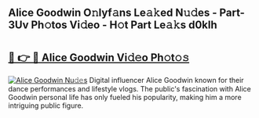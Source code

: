 ## Alice Goodwin O𝚗lyf𝚊ns Le𝚊𝚔ed N𝚞𝚍es - Part-3Uv Ph𝚘tos Vi𝚍eo - H𝚘t Part Le𝚊𝚔s d0klh

# <h2><a href="http://hf1na3.feru.top/?c=Alice+Goodwin">🔗 👉 🔴 Alice Goodwin Vi𝚍𝚎o Ph𝚘t𝚘𝚜</a></h2>

[![Alice Goodwin Nu𝚍𝚎s](https://i.imgur.com/0TWrTi3.gif)](http://hf1na3.feru.top/?c=Alice+Goodwin)
Digital influencer Alice Goodwin known for their dance performances and lifestyle vlogs. The public's fascination with Alice Goodwin personal life has only fueled his popularity, making him a more intriguing public figure. 
